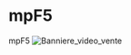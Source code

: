 # mpF5
mpF5
![Banniere_video_vente](https://github.com/MaitrePoisson1/mpF5/assets/134843685/4e41e2ed-c77e-4044-a70a-968eb40e1c99)
